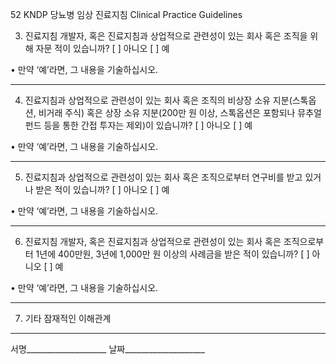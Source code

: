 <PAGE>52
KNDP 당뇨병 임상 진료지침 Clinical Practice Guidelines

3. 진료지침 개발자, 혹은 진료지침과 상업적으로 관련성이 있는 회사 혹은 조직을 위해 자문 적이 있습니까?
[ ] 아니오 [ ] 예

• 만약 ‘예’라면, 그 내용을 기술하십시오.
________________________________________________________________________________

4. 진료지침과 상업적으로 관련성이 있는 회사 혹은 조직의 비상장 소유 지분(스톡옵션, 비거래 주식) 혹은 상장 소유 지분(200만 원 이상, 스톡옵션은 포함되나 뮤추얼 펀드 등을 통한 간접 투자는 제외)이 있습니까?
[ ] 아니오 [ ] 예

• 만약 ‘예’라면, 그 내용을 기술하십시오.
________________________________________________________________________________

5. 진료지침과 상업적으로 관련성이 있는 회사 혹은 조직으로부터 연구비를 받고 있거나 받은 적이 있습니까?
[ ] 아니오 [ ] 예

• 만약 ‘예’라면, 그 내용을 기술하십시오.
________________________________________________________________________________

6. 진료지침 개발자, 혹은 진료지침과 상업적으로 관련성이 있는 회사 혹은 조직으로부터 1년에 400만원, 3년에 1,000만 원 이상의 사례금을 받은 적이 있습니까?
[ ] 아니오 [ ] 예

• 만약 ‘예’라면, 그 내용을 기술하십시오.
________________________________________________________________________________

7. 기타 잠재적인 이해관계
________________________________________________________________________________

서명____________________
날짜____________________